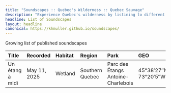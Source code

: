 ```yaml
---
title: "Soundscapes :: Quebec's Wilderness :: Quebec Sauvage"
description: "Experience Quebec's wilderness by listining to different soundscapes."
headline: List of Soundscapes
layout: headline
canonical: https://khmuller.github.io/soundscapes/
---
```


Growing list of published soundscapes

|Title|Recorded|Habitat|Region|Park|GEO|Published|YouTube|
|:---|:---|:---|:---|:---|:---|:---|:---|
|Un étang à midi|May 11, 2025|Wetland|Southern Quebec|Parc des Étangs Antoine-Charlebois|45°38′27″N 73°20′5″W|Sep 2, 2025|[View](https://youtu.be/xOrBvMgo5ac)|
